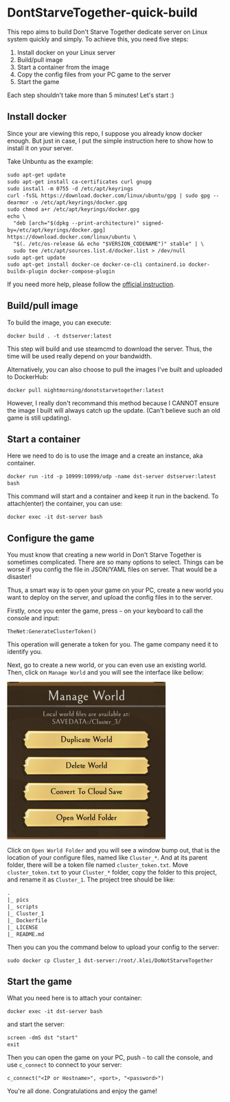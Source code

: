 # DontStarveTogether-quick-build

This repo aims to build Don't Starve Together dedicate server on Linux system quickly and simply. To achieve this, you need five steps:

1. Install docker on your Linux server
2. Build/pull image
3. Start a container from the image
4. Copy the config files from your PC game to the server
5. Start the game

Each step shouldn't take more than 5 minutes! Let's start :)

## Install docker

Since your are viewing this repo, I suppose you already know docker enough. But just in case, I put the simple instruction here to show how to install it on your server.

Take Unbuntu as the example:

```shell
sudo apt-get update
sudo apt-get install ca-certificates curl gnupg
sudo install -m 0755 -d /etc/apt/keyrings
curl -fsSL https://download.docker.com/linux/ubuntu/gpg | sudo gpg --dearmor -o /etc/apt/keyrings/docker.gpg
sudo chmod a+r /etc/apt/keyrings/docker.gpg
echo \
  "deb [arch="$(dpkg --print-architecture)" signed-by=/etc/apt/keyrings/docker.gpg] https://download.docker.com/linux/ubuntu \
  "$(. /etc/os-release && echo "$VERSION_CODENAME")" stable" | \
  sudo tee /etc/apt/sources.list.d/docker.list > /dev/null
sudo apt-get update
sudo apt-get install docker-ce docker-ce-cli containerd.io docker-buildx-plugin docker-compose-plugin
```

If you need more help, please follow the [official instruction](https://docs.docker.com/engine/install/).

## Build/pull image

To build the image, you can execute:

```shell
docker build . -t dstserver:latest
```

This step will build and use steamcmd to download the server. Thus, the time will be used really depend on your bandwidth.

Alternatively, you can also choose to pull the images I've built and uploaded to DockerHub:

```shell
docker pull nightmorning/donotstarvetogether:latest
```

However, I really don't recommand this method because I CANNOT ensure the image I built will always catch up the update. (Can't believe such an old game is still updating).

## Start a container

Here we need to do is to use the image and a create an instance, aka container.

```
docker run -itd -p 10999:10999/udp -name dst-server dstserver:latest bash
```

This command will start and a container and keep it run in the backend. To attach(enter) the container, you can use:

```
docker exec -it dst-server bash
```

## Configure the game

You must know that creating a new world in Don't Starve Together is sometimes complicated. There are so many options to select. Things can be worse if you config the file in JSON/YAML files on server. That would be a disaster!

Thus, a smart way is to open your game on your PC, create a new world you want to deploy on the server, and upload the config files in to the server.

Firstly, once you enter the game, press `~` on your keyboard to call the console and input:

```
TheNet:GenerateClusterToken()
```

This operation will generate a token for you. The game company need it to identify you.

Next, go to create a new world, or you can even use an existing world. Then, click on `Manage World` and you will see the interface like bellow:

<img src="https://raw.githubusercontent.com/nightmorning0/DontStarveTogether-quick-build/master/pics/p1.png" alt="img" style="zoom: 67%;" />

Click on `Open World Folder` and you will see a window bump out, that is the location of your configure files, named like `Cluster_*`. And at its parent folder, there will be a token file named `cluster_token.txt`. Move `cluster_token.txt` to your `Cluster_*` folder, copy the folder to this project, and rename it as `Cluster_1`. The project tree should be like:

```
.
|_ pics
|_ scripts
|_ Cluster_1
|_ Dockerfile
|_ LICENSE
|_ README.md
```

Then you can you the command below to upload your config to the server:

```shell
sudo docker cp Cluster_1 dst-server:/root/.klei/DoNotStarveTogether
```

## Start the game

What you need here is to attach your container:

```shell
docker exec -it dst-server bash
```

and start the server:

```shell
screen -dmS dst "start"
exit
```

Then you can open the game on your PC, push `~` to call the console, and use `c_connect` to connect to your server:

```shell
c_connect("<IP or Hostname>", <port>, "<password>")
```

You're all done. Congratulations and enjoy the game!

